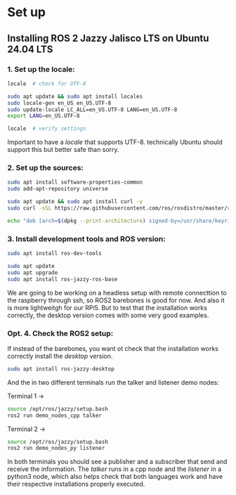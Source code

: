 # Set up

## Installing ROS 2 Jazzy Jalisco LTS on Ubuntu 24.04 LTS

### 1. Set up the locale:

```bash
locale  # check for UTF-8

sudo apt update && sudo apt install locales
sudo locale-gen en_US en_US.UTF-8
sudo update-locale LC_ALL=en_US.UTF-8 LANG=en_US.UTF-8
export LANG=en_US.UTF-8

locale  # verify settings
```
Important to have a _locale_ that supports UTF-8. technically Ubuntu should support this but better safe than sorry.

### 2. Set up the sources:

```bash
sudo apt install software-properties-common
sudo add-apt-repository universe
```

```bash
sudo apt update && sudo apt install curl -y
sudo curl -sSL https://raw.githubusercontent.com/ros/rosdistro/master/ros.key -o /usr/share/keyrings/ros-archive-keyring.gpg
```

```bash
echo "deb [arch=$(dpkg --print-architecture) signed-by=/usr/share/keyrings/ros-archive-keyring.gpg] http://packages.ros.org/ros2/ubuntu $(. /etc/os-release && echo $UBUNTU_CODENAME) main" | sudo tee /etc/apt/sources.list.d/ros2.list > /dev/null
```

###  3. Install development tools and ROS version:

```bash
sudo apt install ros-dev-tools
```

```bash
sudo apt update
sudo apt upgrade
sudo apt install ros-jazzy-ros-base
```
We are going to be working on a headless setup with remote connecttion to the raspberry through ssh, so ROS2 barebones is good for now.
And also it is more lightweitgh for our RPi5. But to test that the installation works correctly, the desktop version comes with some very good examples.

### Opt. 4. Check the ROS2 setup:
If instead of the barebones, you want ot check that the installation works correctly install the _desktop_ version.

```bash
sudo apt install ros-jazzy-desktop
```

And the in two different terminals run the talker and listener demo nodes:

Terminal 1 ->
```bash 
source /opt/ros/jazzy/setup.bash
ros2 run demo_nodes_cpp talker
```

Terminal 2 ->
```bash
source /opt/ros/jazzy/setup.bash
ros2 run demo_nodes_py listener
```

In both terminals you should see a publisher and a subscriber that send and receive the information. The _talker_ runs in a cpp node and the _listener_ in a python3 node, which also helps check that both languages work and have their respective installations properly executed.